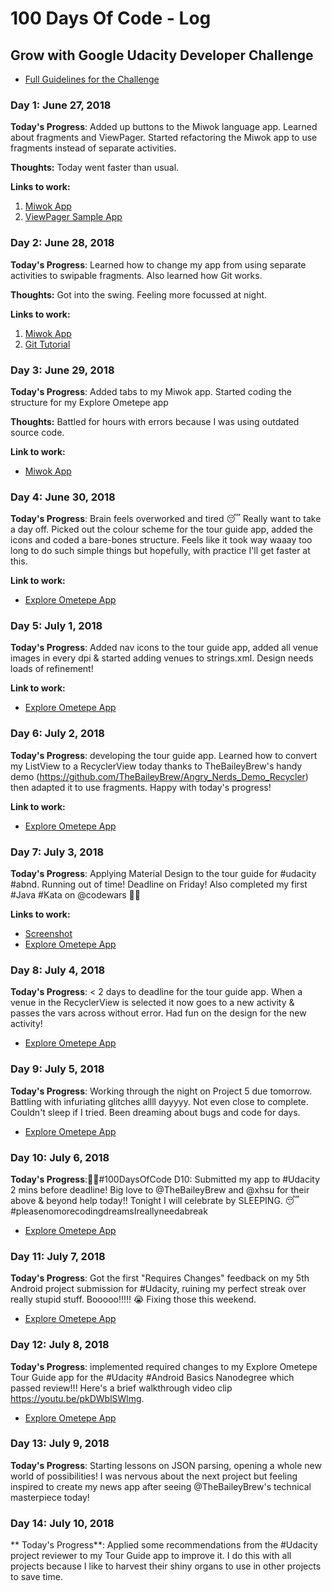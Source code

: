 # 100 Days Of Code - Log
## Grow with Google Udacity Developer Challenge

* [Full Guidelines for the Challenge](https://sites.google.com/udacity.com/gwgdevscholarship/community/100-days-of-code-challenge)

### Day 1: June 27, 2018

**Today's Progress**: Added up buttons to the Miwok language app. Learned about fragments and ViewPager. Started refactoring the Miwok app to use fragments instead of separate activities.

**Thoughts:** Today went faster than usual.

**Links to work:** 
1. [Miwok App](https://github.com/yummywakame/ud839_Miwok)
2. [ViewPager Sample App](https://github.com/yummywakame/ud839_ViewPager_Example)

### Day 2: June 28, 2018

**Today's Progress**: Learned how to change my app from using separate activities to swipable fragments. Also learned how Git works.

**Thoughts:** Got into the swing. Feeling more focussed at night.

**Links to work:** 
1. [Miwok App](https://github.com/yummywakame/ud839_Miwok)
2. [Git Tutorial](https://www.youtube.com/watch?v=41tsyReTloA)

### Day 3: June 29, 2018

**Today's Progress**: Added tabs to my Miwok app. Started coding the structure for my Explore Ometepe app

**Thoughts:** Battled for hours with errors because I was using outdated source code.

**Link to work:** 
- [Miwok App](https://github.com/yummywakame/ud839_Miwok)

### Day 4: June 30, 2018

**Today's Progress**: Brain feels overworked and tired 😴 Really want to take a day off. Picked out the colour scheme for the tour guide app, added the icons and coded a bare-bones structure. Feels like it took way waaay too long to do such simple things but hopefully, with practice I'll get faster at this.

**Link to work:** 
- [Explore Ometepe App](https://github.com/yummywakame/ExploreOmetepe)

### Day 5: July 1, 2018

**Today's Progress**: Added nav icons to the tour guide app, added all venue images in every dpi & started adding venues to strings.xml. Design needs loads of refinement!

**Link to work:** 
- [Explore Ometepe App](https://github.com/yummywakame/ExploreOmetepe)

### Day 6: July 2, 2018

**Today's Progress**: developing the tour guide app. Learned how to convert my ListView to a RecyclerView today thanks to TheBaileyBrew's handy demo (https://github.com/TheBaileyBrew/Angry_Nerds_Demo_Recycler) then adapted it to use fragments. Happy with today's progress!

**Link to work:** 
- [Explore Ometepe App](https://github.com/yummywakame/ExploreOmetepe)

### Day 7: July 3, 2018

**Today's Progress**: Applying Material Design to the tour guide for #udacity #abnd. Running out of time!  Deadline on Friday! Also completed my first #Java #Kata on @codewars 👩‍💻

**Links to work:** 
- [Screenshot](https://snag.gy/G46VW7.jpg)
- [Explore Ometepe App](https://github.com/yummywakame/ExploreOmetepe)

### Day 8: July 4, 2018

**Today's Progress**: < 2 days to deadline for the tour guide app.  When a venue in the RecyclerView is selected it now goes to a new activity  & passes the vars across without error. Had fun on the design for the new activity!

- [Explore Ometepe App](https://github.com/yummywakame/ExploreOmetepe)

### Day 9: July 5, 2018

**Today's Progress**: Working through the night on Project 5 due tomorrow. Battling with infuriating glitches allll dayyyy. Not even close to complete. Couldn't sleep if I tried. Been dreaming about bugs and code for days.

- [Explore Ometepe App](https://github.com/yummywakame/ExploreOmetepe)

### Day 10: July 6, 2018

**Today's Progress**:👩‍💻#100DaysOfCode D10: Submitted my app to #Udacity 2 mins before deadline! Big love to @TheBaileyBrew and @xhsu for their above & beyond help today!! Tonight I will celebrate by SLEEPING. 😴 #pleasenomorecodingdreamsIreallyneedabreak

- [Explore Ometepe App](https://github.com/yummywakame/ExploreOmetepe)

### Day 11: July 7, 2018

**Today's Progress**: Got the first "Requires Changes" feedback on my 5th Android project submission for #Udacity, ruining my perfect streak over really stupid stuff. Booooo!!!!! 😭 Fixing those this weekend. 

- [Explore Ometepe App](https://github.com/yummywakame/ExploreOmetepe)

### Day 12: July 8, 2018

**Today's Progress**: implemented required changes to my Explore Ometepe Tour Guide app for the #Udacity #Android Basics Nanodegree which passed review!!! Here's a brief walkthrough video clip https://youtu.be/pkDWblSWlmg.

- [Explore Ometepe App](https://github.com/yummywakame/ExploreOmetepe)

### Day 13: July 9, 2018

**Today's Progress**: Starting lessons on JSON parsing, opening a whole new world of possibilities! I was nervous about the next project but feeling inspired to create my news app after seeing @TheBaileyBrew's technical masterpiece today! 

### Day 14: July 10, 2018

** Today's Progress**: Applied some recommendations from the #Udacity project reviewer to my Tour Guide app to improve it. I do this with all projects because I like to harvest their shiny organs to use in other projects to save time. 
